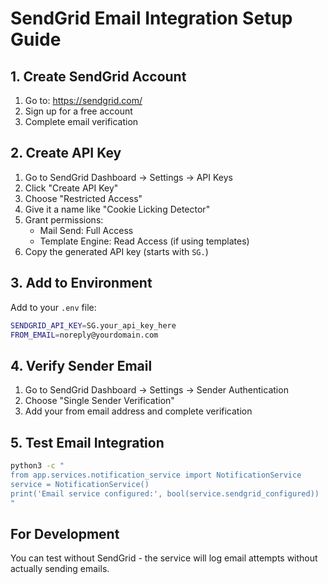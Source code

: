 # SendGrid Email Integration Setup Guide

## 1. Create SendGrid Account

1. Go to: https://sendgrid.com/
2. Sign up for a free account
3. Complete email verification

## 2. Create API Key

1. Go to SendGrid Dashboard → Settings → API Keys
2. Click "Create API Key"
3. Choose "Restricted Access" 
4. Give it a name like "Cookie Licking Detector"
5. Grant permissions:
   - Mail Send: Full Access
   - Template Engine: Read Access (if using templates)
6. Copy the generated API key (starts with `SG.`)

## 3. Add to Environment

Add to your `.env` file:
```bash
SENDGRID_API_KEY=SG.your_api_key_here
FROM_EMAIL=noreply@yourdomain.com
```

## 4. Verify Sender Email

1. Go to SendGrid Dashboard → Settings → Sender Authentication
2. Choose "Single Sender Verification"
3. Add your from email address and complete verification

## 5. Test Email Integration

```bash
python3 -c "
from app.services.notification_service import NotificationService
service = NotificationService()
print('Email service configured:', bool(service.sendgrid_configured))
"
```

## For Development

You can test without SendGrid - the service will log email attempts without actually sending emails.